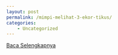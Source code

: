 ```yaml
---
layout: post
permalink: /mimpi-melihat-3-ekor-tikus/
categories:
    - Uncategorized
---
```


[Baca Selengkapnya](/01)